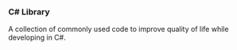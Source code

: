 ### C# Library

A collection of commonly used code to improve quality of life while developing in C#.

